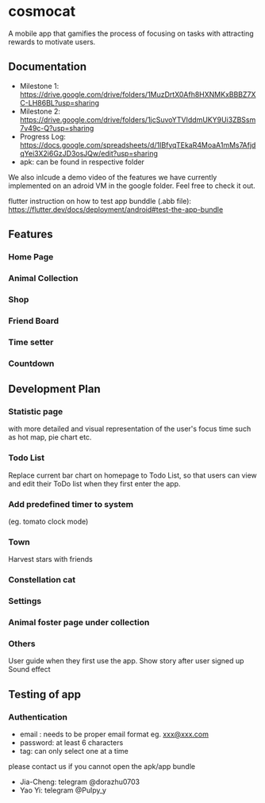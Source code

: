 # cosmocat

A mobile app that gamifies the process of focusing on tasks with attracting rewards to motivate users. 


## Documentation

- Milestone 1: https://drive.google.com/drive/folders/1MuzDrtX0Afh8HXNMKxBBBZ7XC-LH86BL?usp=sharing
- Milestone 2: https://drive.google.com/drive/folders/1jcSuvoYTVIddmUKY9Ui3ZBSsm7v49c-Q?usp=sharing
- Progress Log: https://docs.google.com/spreadsheets/d/1IBfyqTEkaR4MoaA1mMs7AfjdqYei3X2i6GzJD3osJQw/edit?usp=sharing
- apk: can be found in respective folder 

We also inlcude a demo video of the features we have currently implemented on an adroid VM in the google folder. Feel free to check it out. 

flutter instruction on how to test app bunddle (.abb file):
https://flutter.dev/docs/deployment/android#test-the-app-bundle 

## Features 
### Home Page
### Animal Collection
### Shop 
### Friend Board
### Time setter 
### Countdown 

## Development Plan  
### Statistic page 
with more detailed and visual representation of the user's focus time such as hot map, pie chart etc.
### Todo List
Replace current bar chart on homepage to Todo List, so that users can view and edit their ToDo list when they first enter the app. 
### Add predefined timer to system 
(eg. tomato clock mode)
### Town 
Harvest stars with friends
### Constellation cat
### Settings 
### Animal foster page under collection
### Others 
User guide when they first use the app.
Show story after user signed up 
Sound effect 

## Testing of app 
### Authentication
- email : needs to be proper email format eg. xxx@xxx.com
- password: at least 6 characters 
- tag: can only select one at a time


please contact us if you cannot open the apk/app bundle 
- Jia-Cheng: telegram @dorazhu0703
- Yao Yi: telegram @Pulpy_y
